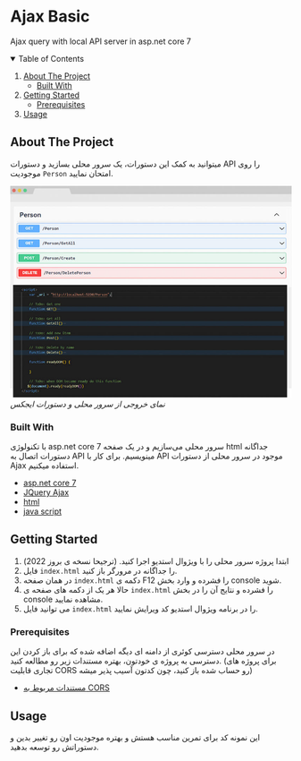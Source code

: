 # Ajax Basic
Ajax query with local API server in asp.net core 7

<!-- TABLE OF CONTENTS -->
<details open="open">
  <summary>Table of Contents</summary>
  <ol>
    <li>
      <a href="#about-the-project">About The Project</a>
      <ul>
        <li><a href="#built-with">Built With</a></li>
      </ul>
    </li>
    <li>
      <a href="#getting-started">Getting Started</a>
      <ul>
        <li><a href="#prerequisites">Prerequisites</a></li>
      </ul>
    </li>
    <li><a href="#usage">Usage</a></li>
  </ol>
</details>

<!-- ABOUT THE PROJECT -->
## About The Project
میتوانید به کمک این دستورات، یک سرور محلی بسازید و دستورات API را روی موجودیت `Person` امتحان نمایید.

![product-screenshot](https://github.com/lpln25/ajax-basic/blob/main/page-1.jpg) <br/> *نمای خروجی از سرور محلی و دستورات ایجکس*

### Built With
با تکنولوژی asp.net core 7 سرور محلی می‌سازیم و در یک صفحه html جداگانه دستورات اتصال به API مینویسیم.
برای کار با API موجود در سرور محلی از دستورات Ajax استفاده میکنیم.
* [asp.net core 7](https://learn.microsoft.com/en-us/aspnet/core/introduction-to-aspnet-core?view=aspnetcore-7.0)
* [JQuery Ajax](https://learn.jquery.com/ajax/)
* [html](https://www.w3schools.com/html/)
* [java script](https://www.w3schools.com/js/)

## Getting Started
1. ابتدا پروژه سرور محلی را با ویژوال استدیو اجرا کنید. (ترجیحا نسخه ی بروز 2022)
2. فایل `index.html` را جداگانه در مرورگر باز کنید.
3. در همان صفحه `index.html` دکمه ی F12 را فشرده و وارد بخش console شوید.
4. حالا هر یک از دکمه های صفحه ی `index.html` را فشرده و نتایج آن را در بخش console مشاهده نمایید.
5. می توانید فایل `index.html` را در برنامه ویژوال استدیو کد ویرایش نمایید.

### Prerequisites
در سرور محلی دسترسی کوئری از دامنه ای دیگه اضافه شده که برای باز کردن این دسترسی به پروژه ی خودتون، بهتره مستندات زیر رو مطالعه کنید. (برای پروژه های تجاری قابلیت CORS رو حساب شده باز کنید، چون کدتون آسیب پذیر میشه)
* [مستندات مربوط به CORS](https://learn.microsoft.com/en-us/aspnet/core/security/cors?view=aspnetcore-7.0)



## Usage
این نمونه کد برای تمرین مناسب هستش و بهتره موجودیت اون رو تغییر بدین و دستوراتش رو توسعه بدهید.




